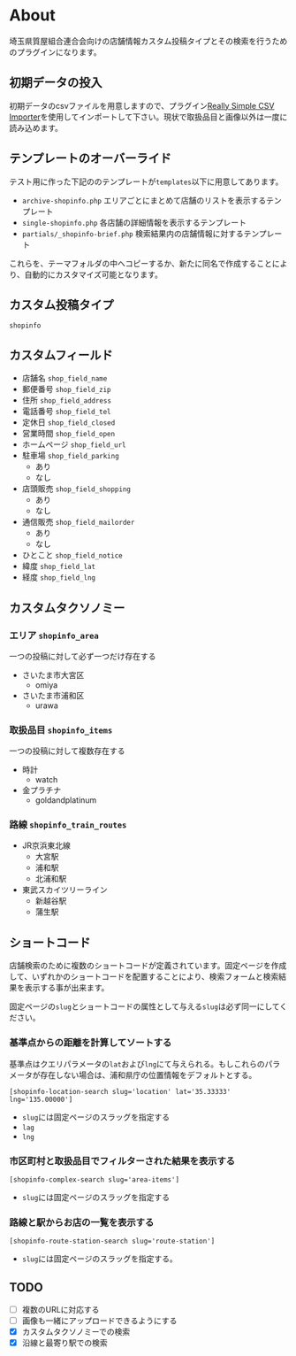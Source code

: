 # About
埼玉県質屋組合連合会向けの店舗情報カスタム投稿タイプとその検索を行うためのプラグインになります。

## 初期データの投入
初期データのcsvファイルを用意しますので、プラグイン[Really Simple CSV Importer](https://ja.wordpress.org/plugins/really-simple-csv-importer/)を使用してインポートして下さい。現状で取扱品目と画像以外は一度に読み込めます。

## テンプレートのオーバーライド
テスト用に作った下記ののテンプレートが`templates`以下に用意してあります。
- `archive-shopinfo.php`
  エリアごとにまとめて店舗のリストを表示するテンプレート
- `single-shopinfo.php`
  各店舗の詳細情報を表示するテンプレート
- `partials/_shopinfo-brief.php`
  検索結果内の店舗情報に対するテンプレート

これらを、テーマフォルダの中へコピーするか、新たに同名で作成することにより、自動的にカスタマイズ可能となります。

## カスタム投稿タイプ
`shopinfo`

## カスタムフィールド
- 店舗名
  `shop_field_name`
- 郵便番号
  `shop_field_zip`
- 住所
  `shop_field_address`
- 電話番号
  `shop_field_tel`
- 定休日
  `shop_field_closed`
- 営業時間
  `shop_field_open`
- ホームページ
  `shop_field_url`
- 駐車場
  `shop_field_parking`
  - あり
  - なし
- 店頭販売
  `shop_field_shopping`
  - あり
  - なし
- 通信販売
  `shop_field_mailorder`
  - あり
  - なし
- ひとこと
  `shop_field_notice`
- 緯度
  `shop_field_lat`
- 経度
  `shop_field_lng`

## カスタムタクソノミー
### エリア `shopinfo_area`
一つの投稿に対して必ず一つだけ存在する
- さいたま市大宮区
  - omiya
- さいたま市浦和区
  - urawa

### 取扱品目 `shopinfo_items`
一つの投稿に対して複数存在する
- 時計
  - watch
- 金プラチナ
  - goldandplatinum

### 路線 `shopinfo_train_routes`
- JR京浜東北線
  - 大宮駅
  - 浦和駅
  - 北浦和駅
- 東武スカイツリーライン
  - 新越谷駅
  - 蒲生駅

## ショートコード
店舗検索のために複数のショートコードが定義されています。固定ページを作成して、いずれかのショートコードを配置することにより、検索フォームと検索結果を表示する事が出来ます。

固定ページの`slug`とショートコードの属性として与える`slug`は必ず同一にしてください。

### 基準点からの距離を計算してソートする
基準点はクエリパラメータの`lat`および`lng`にて与えられる。もしこれらのパラメータが存在しない場合は、浦和県庁の位置情報をデフォルトとする。
```
[shopinfo-location-search slug='location' lat='35.33333' lng='135.00000']
```
- `slug`には固定ページのスラッグを指定する
- `lag`
- `lng`

### 市区町村と取扱品目でフィルターされた結果を表示する
```
[shopinfo-complex-search slug='area-items']
```
- `slug`には固定ページのスラッグを指定する

### 路線と駅からお店の一覧を表示する
```
[shopinfo-route-station-search slug='route-station']
```
- `slug`には固定ページのスラッグを指定する。

## TODO
- [ ] 複数のURLに対応する
- [ ] 画像も一緒にアップロードできるようにする
- [x] カスタムタクソノミーでの検索
- [x] 沿線と最寄り駅での検索
